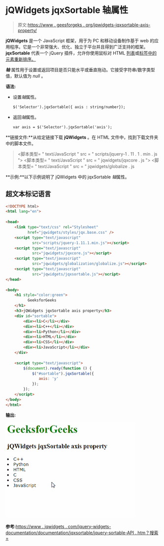 # jQWidgets jqxSortable 轴属性

> 原文:[https://www . geesforgeks . org/jqwidgets-jqxsortable-axis-property/](https://www.geeksforgeeks.org/jqwidgets-jqxsortable-axis-property/)

**jQWidgets** 是一个 JavaScript 框架，用于为 PC 和移动设备制作基于 web 的应用程序。它是一个非常强大、优化、独立于平台并且得到广泛支持的框架。 **jqxSortable** 代表一个 jQuery 插件，允许你使用鼠标对 HTML [列表](https://www.geeksforgeeks.org/html-lists/)或[标签中的元素重新排序。](https://www.geeksforgeeks.org/div-tag-html/)

***轴*** 属性用于设置或返回项目是否只能水平或垂直拖动。它接受字符串/数字类型值，默认值为 *null* 。

**语法:**

*   设置*轴*属性。

    ```html
    $('Selector').jqxSortable({ axis : string/number});
    ```

*   返回*轴*属性。

    ```html
    var axis = $('Selector').jqxSortable('axis');
    ```

**链接文件:**从给定链接下载 **jQWidgets** 。在 HTML 文件中，找到下载文件夹中的脚本文件。

> <link type="”text/css”" rel="”Stylesheet”" href="”jqwidgets/styles/jqx.base.css”">
> <脚本类型= " text/JavaScript " src = " scripts/jquery-1 . 11 . 1 . min . js "></脚本类型>
> <脚本类型= " text/JavaScript " src = " jqwidgets/jqxcore . js "></脚本类型>
> <脚本类型= " text/JavaScript " src = " jqwidgets/globalize . js

**示例:**以下示例说明了 jQWidgets 中的 jqxSortable *轴*属性。

## 超文本标记语言

```html
<!DOCTYPE html>
<html lang="en">

<head>
    <link type="text/css" rel="Stylesheet" 
          href="jqwidgets/styles/jqx.base.css" />
    <script type="text/javascript" 
            src="scripts/jquery-1.11.1.min.js"></script>
    <script type="text/javascript" 
            src="jqwidgets/jqxcore.js"></script>
    <script type="text/javascript" 
            src="jqwidgets/globalization/globalize.js"></script>
    <script type="text/javascript" 
            src="jqwidgets/jqxsortable.js"></script>
</head>

<body>
    <h1 style="color:green">
          GeeksforGeeks 
    </h1>
    <h3>jQWidgets jqxSortable axis property</h3>
    <div id="sortable">
        <div><li>C</li></div>
        <div><li>C++</li></div>
        <div><li>Python</li></div>
        <div><li>HTML</li></div>
        <div><li>CSS</li></div>
        <div><li>JavaScript</li></div>
    </div>    

    <script type="text/javascript">
        $(document).ready(function () {
            $("#sortable").jqxSortable({
               axis: 'y'
            });
        });
    </script>
</body>
</html>
```

**输出:**

![](img/695b9a76ccb126f88a6d819c538b9ea5.png)

**参考:**[https://www . jqwidgets . com/jquery-widgets-documentation/documentation/jqxsortable/jquery-sortable-API . htm？搜索=](https://www.jqwidgets.com/jquery-widgets-documentation/documentation/jqxsortable/jquery-sortable-api.htm?search=)